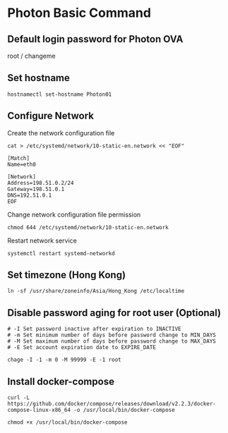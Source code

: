 # Photon Basic Command

## **Default login password for Photon OVA**

root / changeme

## **Set hostname**

    hostnamectl set-hostname Photon01

## **Configure Network**

Create the network configuration file


    cat > /etc/systemd/network/10-static-en.network << "EOF"

    [Match]
    Name=eth0

    [Network]
    Address=198.51.0.2/24
    Gateway=198.51.0.1
    DNS=192.51.0.1
    EOF

Change network configuration file permission

    chmod 644 /etc/systemd/network/10-static-en.network

Restart network service

    systemctl restart systemd-networkd

## **Set timezone (Hong Kong)**

    ln -sf /usr/share/zoneinfo/Asia/Hong_Kong /etc/localtime

## **Disable password aging for root user (Optional)**

    # -I Set password inactive after expiration to INACTIVE
    # -m Set minimum number of days before password change to MIN_DAYS
    # -M Set maximum number of days before password change to MAX_DAYS
    # -E Set account expiration date to EXPIRE_DATE

    chage -I -1 -m 0 -M 99999 -E -1 root

## **Install docker-compose**

    curl -L https://github.com/docker/compose/releases/download/v2.2.3/docker-compose-linux-x86_64 -o /usr/local/bin/docker-compose

    chmod +x /usr/local/bin/docker-compose